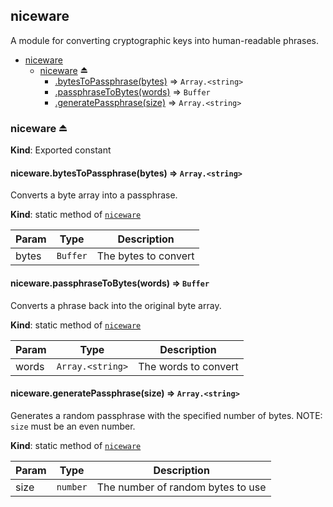 <a name="module_niceware"></a>

## niceware
A module for converting cryptographic keys into human-readable phrases.


* [niceware](#module_niceware)
    * [niceware](#exp_module_niceware--niceware) ⏏
        * [.bytesToPassphrase(bytes)](#module_niceware--niceware.bytesToPassphrase) ⇒ <code>Array.&lt;string&gt;</code>
        * [.passphraseToBytes(words)](#module_niceware--niceware.passphraseToBytes) ⇒ <code>Buffer</code>
        * [.generatePassphrase(size)](#module_niceware--niceware.generatePassphrase) ⇒ <code>Array.&lt;string&gt;</code>

<a name="exp_module_niceware--niceware"></a>

### niceware ⏏
**Kind**: Exported constant  
<a name="module_niceware--niceware.bytesToPassphrase"></a>

#### niceware.bytesToPassphrase(bytes) ⇒ <code>Array.&lt;string&gt;</code>
Converts a byte array into a passphrase.

**Kind**: static method of [<code>niceware</code>](#exp_module_niceware--niceware)  

| Param | Type | Description |
| --- | --- | --- |
| bytes | <code>Buffer</code> | The bytes to convert |

<a name="module_niceware--niceware.passphraseToBytes"></a>

#### niceware.passphraseToBytes(words) ⇒ <code>Buffer</code>
Converts a phrase back into the original byte array.

**Kind**: static method of [<code>niceware</code>](#exp_module_niceware--niceware)  

| Param | Type | Description |
| --- | --- | --- |
| words | <code>Array.&lt;string&gt;</code> | The words to convert |

<a name="module_niceware--niceware.generatePassphrase"></a>

#### niceware.generatePassphrase(size) ⇒ <code>Array.&lt;string&gt;</code>
Generates a random passphrase with the specified number of bytes.
NOTE: `size` must be an even number.

**Kind**: static method of [<code>niceware</code>](#exp_module_niceware--niceware)  

| Param | Type | Description |
| --- | --- | --- |
| size | <code>number</code> | The number of random bytes to use |

